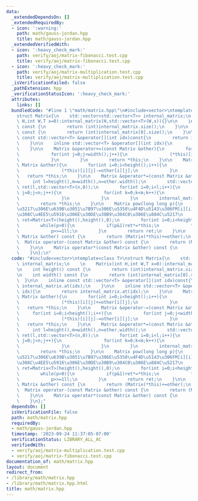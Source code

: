 ```yaml
---
data:
  _extendedDependsOn: []
  _extendedRequiredBy:
  - icon: ':warning:'
    path: math/gauss-jordan.hpp
    title: math/gauss-jordan.hpp
  _extendedVerifiedWith:
  - icon: ':heavy_check_mark:'
    path: verify/aoj/matrix-fibonacci.test.cpp
    title: verify/aoj/matrix-fibonacci.test.cpp
  - icon: ':heavy_check_mark:'
    path: verify/aoj/matrix-multiplication.test.cpp
    title: verify/aoj/matrix-multiplication.test.cpp
  _isVerificationFailed: false
  _pathExtension: hpp
  _verificationStatusIcon: ':heavy_check_mark:'
  attributes:
    links: []
  bundledCode: "#line 1 \"math/matrix.hpp\"\n#include<vector>\ntemplate<class T>\n\
    struct Matrix{\n    std::vector<std::vector<T>> internal_matrix;\n    \n    Matrix(int\
    \ H,int W,T x=0):internal_matrix(H,std::vector<T>(W,x)){}\n\n    int height()\
    \ const {\n        return (int)internal_matrix.size();\n    }\n\n    int width()\
    \ const {\n        return (int)internal_matrix[0].size();\n    }\n\n    inline\
    \ const std::vector<T> &operator[](int idx)const{\n        return internal_matrix.at(idx);\n\
    \    }\n\n    inline std::vector<T> &operator[](int idx){\n        return internal_matrix.at(idx);\n\
    \    }\n\n    Matrix &operator+=(const Matrix &other){\n        for(int i=0;i<height();i++){\n\
    \            for(int j=0;j<width();j++){\n                (*this)[i][j]+=other[i][j];\n\
    \            }\n        }\n        return *this;\n    }\n\n    Matrix &operator-=(const\
    \ Matrix &other){\n        for(int i=0;i<height();i++){\n            for(int j=0;j<width();j++){\n\
    \                (*this)[i][j]-=other[i][j];\n            }\n        }\n     \
    \   return *this;\n    }\n\n    Matrix &operator*=(const Matrix &other){\n   \
    \     int l=height(),m=width(),n=other.width();\n        std::vector<std::vector<T>>\
    \ ret(l,std::vector<T>(n,0));\n        for(int i=0;i<l;i++){\n            for(int\
    \ j=0;j<n;j++){\n                for(int k=0;k<m;k++){\n                    ret[i][j]+=(*this)[i][k]*other[k][j];\n\
    \                }\n            }\n        }\n        internal_matrix.swap(ret);\n\
    \        return *this;\n    }\n\n    Matrix pow(long long p){\n        //\u884C\
    \u5217\u306E\u639B\u3051\u7B97\u306E\u5358\u4F4D\u5143\u306FM[i][i]=1(0<i<N),\u305D\
    \u308C\u4EE5\u5916\u306E\u30DE\u30B9\u304C0\u306E\u884C\u5217\n        Matrix\
    \ ret=Matrix<T>(height(),height(),0);\n        for(int i=0;i<height();i++)ret[i][i]=1;\n\
    \        while(p>0){\n            if(p&1)ret*=*this;\n            *this*=*this;\n\
    \            p>>=1ll;\n        }\n        return ret;\n    }\n\n    Matrix operator+(const\
    \ Matrix &other) const {\n        return (Matrix(*this)+=other);\n    }\n\n  \
    \  Matrix operator-(const Matrix &other) const {\n        return (Matrix(*this)-=other);\n\
    \    }\n\n    Matrix operator*(const Matrix &other) const {\n        return (Matrix(*this)*=other);\n\
    \    }\n};\n"
  code: "#include<vector>\ntemplate<class T>\nstruct Matrix{\n    std::vector<std::vector<T>>\
    \ internal_matrix;\n    \n    Matrix(int H,int W,T x=0):internal_matrix(H,std::vector<T>(W,x)){}\n\
    \n    int height() const {\n        return (int)internal_matrix.size();\n    }\n\
    \n    int width() const {\n        return (int)internal_matrix[0].size();\n  \
    \  }\n\n    inline const std::vector<T> &operator[](int idx)const{\n        return\
    \ internal_matrix.at(idx);\n    }\n\n    inline std::vector<T> &operator[](int\
    \ idx){\n        return internal_matrix.at(idx);\n    }\n\n    Matrix &operator+=(const\
    \ Matrix &other){\n        for(int i=0;i<height();i++){\n            for(int j=0;j<width();j++){\n\
    \                (*this)[i][j]+=other[i][j];\n            }\n        }\n     \
    \   return *this;\n    }\n\n    Matrix &operator-=(const Matrix &other){\n   \
    \     for(int i=0;i<height();i++){\n            for(int j=0;j<width();j++){\n\
    \                (*this)[i][j]-=other[i][j];\n            }\n        }\n     \
    \   return *this;\n    }\n\n    Matrix &operator*=(const Matrix &other){\n   \
    \     int l=height(),m=width(),n=other.width();\n        std::vector<std::vector<T>>\
    \ ret(l,std::vector<T>(n,0));\n        for(int i=0;i<l;i++){\n            for(int\
    \ j=0;j<n;j++){\n                for(int k=0;k<m;k++){\n                    ret[i][j]+=(*this)[i][k]*other[k][j];\n\
    \                }\n            }\n        }\n        internal_matrix.swap(ret);\n\
    \        return *this;\n    }\n\n    Matrix pow(long long p){\n        //\u884C\
    \u5217\u306E\u639B\u3051\u7B97\u306E\u5358\u4F4D\u5143\u306FM[i][i]=1(0<i<N),\u305D\
    \u308C\u4EE5\u5916\u306E\u30DE\u30B9\u304C0\u306E\u884C\u5217\n        Matrix\
    \ ret=Matrix<T>(height(),height(),0);\n        for(int i=0;i<height();i++)ret[i][i]=1;\n\
    \        while(p>0){\n            if(p&1)ret*=*this;\n            *this*=*this;\n\
    \            p>>=1ll;\n        }\n        return ret;\n    }\n\n    Matrix operator+(const\
    \ Matrix &other) const {\n        return (Matrix(*this)+=other);\n    }\n\n  \
    \  Matrix operator-(const Matrix &other) const {\n        return (Matrix(*this)-=other);\n\
    \    }\n\n    Matrix operator*(const Matrix &other) const {\n        return (Matrix(*this)*=other);\n\
    \    }\n};"
  dependsOn: []
  isVerificationFile: false
  path: math/matrix.hpp
  requiredBy:
  - math/gauss-jordan.hpp
  timestamp: '2023-09-24 11:37:05-07:00'
  verificationStatus: LIBRARY_ALL_AC
  verifiedWith:
  - verify/aoj/matrix-multiplication.test.cpp
  - verify/aoj/matrix-fibonacci.test.cpp
documentation_of: math/matrix.hpp
layout: document
redirect_from:
- /library/math/matrix.hpp
- /library/math/matrix.hpp.html
title: math/matrix.hpp
---
```

